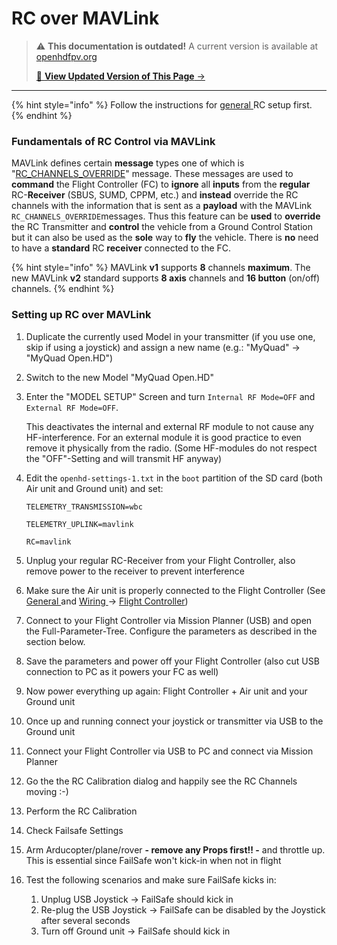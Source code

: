# RC over MAVLink

<!-- LEGACY DOCUMENTATION NOTICE -->
> ⚠️ **This documentation is outdated!** A current version is available at [openhdfpv.org](https://openhdfpv.org)
> 
> [📖 **View Updated Version of This Page** →](https://openhdfpv.org)

---


{% hint style="info" %}
Follow the instructions for [general ](general.md)RC setup first.
{% endhint %}

### Fundamentals of RC Control via MAVLink

MAVLink defines certain **message** types one of which is "[RC\_CHANNELS\_OVERRIDE](https://mavlink.io/en/messages/common.html#RC_CHANNELS_OVERRIDE)" message. These messages are used to **command** the Flight Controller \(FC\) to **ignore** all **inputs** from the **regular** RC-**Receiver** \(SBUS, SUMD, CPPM, etc.\) and **instead** override the RC channels with the information that is sent as a **payload** with the MAVLink `RC_CHANNELS_OVERRIDE`messages. Thus this feature can be **used** to **override** the RC Transmitter and **control** the vehicle from a Ground Control Station but it can also be used as the **sole** way to **fly** the vehicle. There is **no** need to have a **standard** RC **receiver** connected to the FC.

{% hint style="info" %}
MAVLink **v1** supports **8** channels **maximum**. The new MAVLink **v2** standard supports **8 axis** channels and **16 button** \(on/off\) channels.
{% endhint %}

### Setting up RC over MAVLink

1. Duplicate the currently used Model in your transmitter \(if you use one, skip if using a joystick\) and assign a new name \(e.g.: "MyQuad" -&gt; "MyQuad Open.HD"\)
2. Switch to the new Model "MyQuad Open.HD"
3. Enter the "MODEL SETUP" Screen and turn `Internal RF Mode=OFF` and `External RF Mode=OFF`.

   This deactivates the internal and external RF module to not cause any HF-interference. For an external module it is good practice to even remove it physically from the radio. \(Some HF-modules do not respect the "OFF"-Setting and will transmit HF anyway\)

4. Edit the `openhd-settings-1.txt` in the `boot` partition of the SD card \(both Air unit and Ground unit\) and set:

   `TELEMETRY_TRANSMISSION=wbc`

   `TELEMETRY_UPLINK=mavlink`

   `RC=mavlink`

5. Unplug your regular RC-Receiver from your Flight Controller, also remove power to the receiver to prevent interference
6. Make sure the Air unit is properly connected to the Flight Controller \(See [General ](general.md)and [Wiring ](../hardware/wiring.md)-&gt; [Flight Controller](../hardware/wiring.md#flight-controller)\)
7. Connect to your Flight Controller via Mission Planner \(USB\) and open the Full-Parameter-Tree. Configure the parameters as described in the section below.
8. Save the parameters and power off your Flight Controller \(also cut USB connection to PC as it powers your FC as well\)
9. Now power everything up again: Flight Controller + Air unit and your Ground unit
10. Once up and running connect your joystick or transmitter via USB to the Ground unit
11. Connect your Flight Controller via USB to PC and connect via Mission Planner
12. Go the the RC Calibration dialog and happily see the RC Channels moving :-\)
13. Perform the RC Calibration
14. Check Failsafe Settings
15. Arm Arducopter/plane/rover **- remove any Props first!! -** and throttle up. This is essential since FailSafe won't kick-in when not in flight
16. Test the following scenarios and make sure FailSafe kicks in:
    1. Unplug USB Joystick -&gt; FailSafe should kick in
    2. Re-plug the USB Joystick -&gt; FailSafe can be disabled by the Joystick after several seconds
    3. Turn off Ground unit -&gt; FailSafe should kick in



